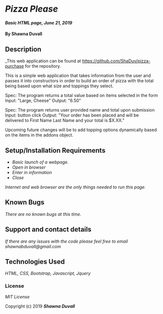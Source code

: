 # _Pizza Please_

#### _Basic HTML page, June 21, 2019_

#### By Shawna Duvall

## Description

_This web application can be found at https://github.com/ShaDuv/pizza-purchase for the repository.

This is a simple web application that takes information from the user and passes it into constructors in order to build an order of pizza with the total being based upon what size and toppings they select.

Spec: The program returns a total value based on items selected in the form
Input: "Large, Cheese"
Output: "6.50"

Spec: The program returns user provided name and total upon submission  
Input: button click
Output: "Your order has been placed and will be delivered to First Name Last Name and your total is $X.XX."

Upcoming future changes will be to add topping options dynamically based on the items in the addons object.


## Setup/Installation Requirements

* _Basic launch of a webpage._
* _Open in browser_
* _Enter in information_
* _Close_

_Internet and web browser are the only things needed to run this page._

## Known Bugs

_There are no known bugs at this time._

## Support and contact details

_If there are any issues with the code please feel free to email shawnabduvall@gmail.com_

## Technologies Used

_HTML, CSS, Bootstrap, Javascript, Jquery_

### License

*MIT License*

Copyright (c) 2019 **_Shawna Duvall_**
